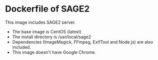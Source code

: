 # Dockerfile of SAGE2
This image includes SAGE2 server.
- The base image is CentOS (latest)
- The install directory is /usr/local/sage2
- Dependencies (ImageMagick, FFmpeg, ExifTool and Node.js) are also included.
- This image doesn't have Google Chrome.
